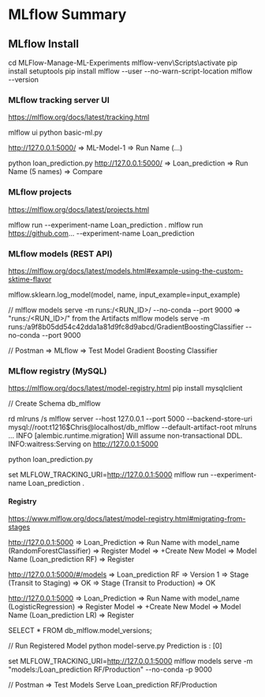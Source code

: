 # MLflow Summary

## MLflow Install
cd MLFlow-Manage-ML-Experiments
mlflow-venv\Scripts\activate
pip install setuptools
pip install mlflow --user --no-warn-script-location
mlflow --version

### MLflow tracking server UI
https://mlflow.org/docs/latest/tracking.html

mlflow ui
python basic-ml.py 

http://127.0.0.1:5000/ => ML-Model-1 => Run Name (...)

python loan_prediction.py
http://127.0.0.1:5000/ => Loan_prediction => Run Name (5 names) => Compare

### MLflow projects
https://mlflow.org/docs/latest/projects.html

mlflow run --experiment-name Loan_prediction .
mlflow run https://github.com... --experiment-name Loan_prediction

### MLflow models (REST API)
https://mlflow.org/docs/latest/models.html#example-using-the-custom-sktime-flavor

mlflow.sklearn.log_model(model, name, input_example=input_example)

// mlflow models serve -m runs:/<RUN_ID>/<model> --no-conda --port 9000 => "runs:/<RUN_ID>/<model>" from the Artifacts
mlflow models serve -m runs:/a9f8b05dd54c42dda1a81d9fc8d9abcd/GradientBoostingClassifier --no-conda --port 9000

// Postman => MLflow => Test Model Gradient Boosting Classifier

### MLflow registry (MySQL)
https://mlflow.org/docs/latest/model-registry.html
pip install mysqlclient

// Create Schema db_mlflow

rd mlruns /s
mlflow server --host 127.0.0.1 --port 5000 --backend-store-uri mysql://root:t1216$Chris@localhost/db_mlflow --default-artifact-root mlruns
    ...
    INFO  [alembic.runtime.migration] Will assume non-transactional DDL.
    INFO:waitress:Serving on http://127.0.0.1:5000

python loan_prediction.py

set MLFLOW_TRACKING_URI=http://127.0.0.1:5000
mlflow run --experiment-name Loan_prediction .

#### Registry
https://www.mlflow.org/docs/latest/model-registry.html#migrating-from-stages

http://127.0.0.1:5000 => Loan_Prediction => Run Name with model_name (RandomForestClassifier) => 
   Register Model => +Create New Model => Model Name (Loan_prediction RF) => Register

http://127.0.0.1:5000/#/models => Loan_prediction RF => Version 1 => Stage (Transit to Staging) => OK => 
   Stage (Transit to Production) => OK

http://127.0.0.1:5000 => Loan_Prediction => Run Name with model_name (LogisticRegression) => 
   Register Model => +Create New Model => Model Name (Loan_prediction LR) => Register

SELECT * FROM db_mlflow.model_versions;

// Run Registered Model
python model-serve.py
    Prediction is : [0]

set MLFLOW_TRACKING_URI=http://127.0.0.1:5000
mlflow models serve -m "models:/Loan_prediction RF/Production" --no-conda -p 9000

// Postman => Test Models Serve Loan_prediction RF/Production
